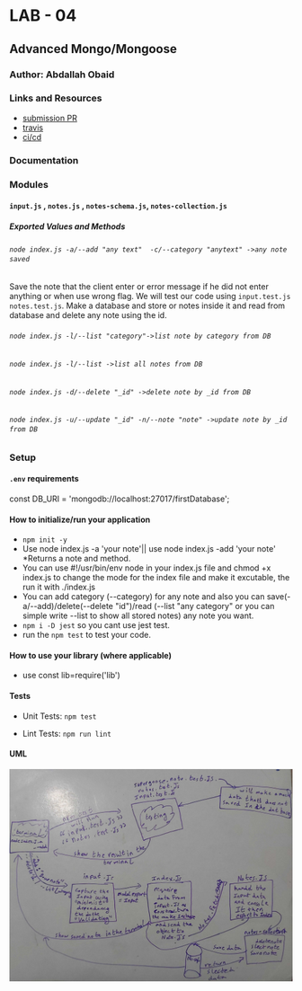 # LAB - 04

<!-- ## Project: Project Name Here -->
## Advanced Mongo/Mongoose

### Author: Abdallah Obaid

### Links and Resources

* [submission PR](https://github.com/Abdallah-401-advanced-javascript/notes/pull/11)
* [travis](https://github.com/Abdallah-401-advanced-javascript/notes/runs/700731604)
* [ci/cd](https://github.com/Abdallah-401-advanced-javascript/notes/runs/700731624)
<!-- - [back-end server url](http://xyz.com) (when applicable) -->
<!-- * [front-end application](https://abdallah-lab-00.herokuapp.com/)  -->

### Documentation
<!-- * [jsdoc](https://abdallah-lab-00.herokuapp.com/docs/) -->

### Modules
#### `input.js` , `notes.js` , `notes-schema.js`, `notes-collection.js`
##### Exported Values and Methods

###### `node index.js -a/--add "any text"  -c/--category "anytext" ->any note saved `
Save the note that the client enter or error message if he did not enter anything or when use wrong flag.
We will test our code using `input.test.js` `notes.test.js`.
Make a database and store or notes inside it and read from database and delete any note using the id. 
###### `node index.js -l/--list "category"->list note by category from DB`
###### `node index.js -l/--list ->list all notes from DB`
###### `node index.js -d/--delete "_id" ->delete note by _id from DB`
###### `node index.js -u/--update "_id" -n/--note "note" ->update note by _id from DB`

### Setup

#### `.env` requirements 
const DB_URI = 'mongodb://localhost:27017/firstDatabase';

#### How to initialize/run your application 

* `npm init -y`
* Use node index.js -a 'your note'|| use node index.js -add 'your note'
  *Returns a note and method. 
* You can use #!/usr/bin/env node in your index.js file and chmod +x index.js to change the mode for the index file and make it excutable, the run it with ./index.js
* You can add category (--category) for any note and also you can save(-a/--add)/delete(--delete "id")/read (--list "any category" or you can simple write --list to show all stored notes) any note you want.
* `npm i -D jest` so you cant use jest test.
* run the `npm test` to test your code. 


#### How to use your library (where applicable)
* use const lib=require('lib')
#### Tests

* Unit Tests: `npm test`

* Lint Tests: `npm run lint`

<!-- Incomplete Tests: -->

#### UML

![UML Diagram](whiteboardclass04.jpg)